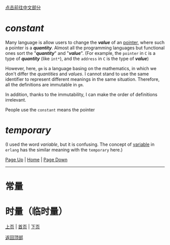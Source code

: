 [点击前往中文部分](#常量)

# *constant*

Many language is allow users to change the ***value*** of an [pointer](2#pointer), where such a pointer is a ***quantity***. Almost all the programming languages but functional ones sort the "***quantity***" and "***value***". (For example, the `pointer` in `C` is a type of ***quantity*** (like `int*`), and the `address` in `C` is the type of ***value***)

However, here, `gm` is a language basing on the mathematics, in which we don't differ the *quantities* and *values*. I cannot stand to use the same identifier to represent different meanings in the same situation. Therefore, all the definitions are immutable in `gm`. 

In addition, thanks to the immutability, I can make the order of definitions irrelevant. 

People use the `constant` means the pointer 

# *temporary*

(I used the word *variable*, but it is confusing. The concept of [variable]() in `erlang` has the similar meaning with the `temporary` here.)

[Page Up](2) | [Home](Home#content-----目录) | [Page Down](4)

---

# 常量

# 时量（临时量）

[上页](2) | [首页](Home#content-----目录) | [下页](4)

[返回顶部](#)
